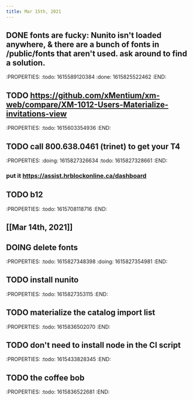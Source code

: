 ```yaml
---
title: Mar 15th, 2021
---
```


## DONE fonts are fucky: Nunito isn't loaded anywhere, & there are a bunch of fonts in /public/fonts that aren't used. ask around to find a solution.
:PROPERTIES:
:todo: 1615589120384
:done: 1615825522462
:END:
## TODO https://github.com/xMentium/xm-web/compare/XM-1012-Users-Materialize-invitations-view
:PROPERTIES:
:todo: 1615603354936
:END:
## TODO call 800.638.0461 (trinet) to get your T4
:PROPERTIES:
:doing: 1615827326634
:todo: 1615827328661
:END:
### put it https://assist.hrblockonline.ca/dashboard
## TODO b12
:PROPERTIES:
:todo: 1615708118716
:END:
## [[Mar 14th, 2021]]
## DOING delete fonts
:PROPERTIES:
:todo: 1615827348398
:doing: 1615827354981
:END:
## TODO install nunito
:PROPERTIES:
:todo: 1615827353115
:END:
## TODO materialize the catalog import list
:PROPERTIES:
:todo: 1615836502070
:END:
## TODO don't need to install node in the CI script
:PROPERTIES:
:todo: 1615433828345
:END:
## TODO the coffee bob
:PROPERTIES:
:todo: 1615836522681
:END:
##

